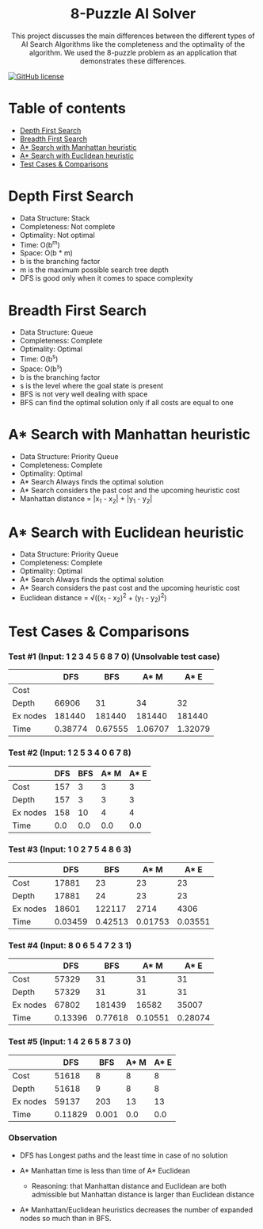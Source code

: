 <h1 align="center">8-Puzzle AI Solver</h1>
<p align="center">
This project discusses the main differences between the different types of AI Search Algorithms like the completeness and the optimality of the algorithm. We used the 8-puzzle problem as an application that demonstrates these differences.
</p>

[![GitHub license](https://img.shields.io/github/license/MuhammedAdelTaha/8-Puzzle-AI-Solver)](https://github.com/MuhammedAdelTaha/8-Puzzle-AI-Solver/LICENSE) 

# Table of contents

- [Depth First Search](#depth-first-search)
- [Breadth First Search](#breadth-first-search)
- [A* Search with Manhattan heuristic](#a-search-with-manhattan-heuristic)
- [A* Search with Euclidean heuristic](#a-search-with-euclidean-heuristic)
- [Test Cases & Comparisons](#test-cases--comparisons)

# Depth First Search

- Data Structure: Stack <br>
- Completeness: Not complete <br>
- Optimality: Not optimal <br>
- Time: O(b<sup>m</sup>) <br>
- Space: O(b * m) <br>
- b is the branching factor <br>
- m is the maximum possible search tree depth <br>
- DFS is good only when it comes to space complexity

# Breadth First Search

- Data Structure: Queue <br>
- Completeness: Complete <br>
- Optimality: Optimal <br>
- Time: O(b<sup>s</sup>) <br>
- Space: O(b<sup>s</sup>) <br>
- b is the branching factor <br>
- s is the level where the goal state is present <br>
- BFS is not very well dealing with space <br>
- BFS can find the optimal solution only if all costs are equal to one

# A* Search with Manhattan heuristic

- Data Structure: Priority Queue <br>
- Completeness: Complete <br>
- Optimality: Optimal <br>
- A* Search Always finds the optimal solution <br>
- A* Search considers the past cost and the upcoming heuristic cost <br>
- Manhattan distance = |x<sub>1</sub> - x<sub>2</sub>| + |y<sub>1</sub> - y<sub>2</sub>|

# A* Search with Euclidean heuristic

- Data Structure: Priority Queue <br>
- Completeness: Complete <br>
- Optimality: Optimal <br>
- A* Search Always finds the optimal solution <br>
- A* Search considers the past cost and the upcoming heuristic cost <br>
- Euclidean distance = &radic;((x<sub>1</sub> - x<sub>2</sub>)<sup>2</sup> + (y<sub>1</sub> - y<sub>2</sub>)<sup>2</sup>)

# Test Cases & Comparisons
<h3>Test #1 (Input: 1 2 3 4 5 6 8 7 0) (Unsolvable test case)</h3>

|          | DFS     | BFS     | A* M    | A* E    |
| -------- | ------- | ------- | ------- | ------- |
| Cost     |         |         |         |         |
| Depth    | 66906   | 31      | 34      | 32      |
| Ex nodes | 181440  | 181440  | 181440  | 181440  |
| Time     | 0.38774 | 0.67555 | 1.06707 | 1.32079 |

<h3>Test #2 (Input: 1 2 5 3 4 0 6 7 8)</h3>

|          | DFS     | BFS     | A* M    | A* E    |
| -------- | ------- | ------- | ------- | ------- |
| Cost     | 157     | 3       | 3       | 3       |
| Depth    | 157     | 3       | 3       | 3       |
| Ex nodes | 158     | 10      | 4       | 4       |
| Time     | 0.0     | 0.0     | 0.0     | 0.0     |

<h3>Test #3 (Input: 1 0 2 7 5 4 8 6 3)</h3>

|          | DFS     | BFS     | A* M    | A* E    |
| -------- | ------- | ------- | ------- | ------- |
| Cost     | 17881   | 23      | 23      | 23      |
| Depth    | 17881   | 24      | 23      | 23      |
| Ex nodes | 18601   | 122117  | 2714    | 4306    |
| Time     | 0.03459 | 0.42513 | 0.01753 | 0.03551 |

<h3>Test #4 (Input: 8 0 6 5 4 7 2 3 1)</h3>

|          | DFS     | BFS     | A* M    | A* E    |
| -------- | ------- | ------- | ------- | ------- |
| Cost     | 57329   | 31      | 31      | 31      |
| Depth    | 57329   | 31      | 31      | 31      |
| Ex nodes | 67802   | 181439  | 16582   | 35007   |
| Time     | 0.13396 | 0.77618 | 0.10551 | 0.28074 |

<h3>Test #5 (Input: 1 4 2 6 5 8 7 3 0)</h3>

|          | DFS     | BFS     | A* M    | A* E    |
| -------- | ------- | ------- | ------- | ------- |
| Cost     | 51618   | 8       | 8       | 8       |
| Depth    | 51618   | 9       | 8       | 8       |
| Ex nodes | 59137   | 203     | 13      | 13      |
| Time     | 0.11829 | 0.001   | 0.0     | 0.0     |

<h3>Observation</h3>

- DFS has Longest paths and the least time in case of no solution

- A* Manhattan time is less than time of A* Euclidean
  - Reasoning: that Manhattan distance and Euclidean are both admissible but Manhattan distance is larger than Euclidean distance

- A* Manhattan/Euclidean heuristics decreases the number of expanded nodes so much than in BFS.
